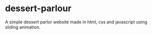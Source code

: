 # dessert-parlour
A simple dessert parlor website made in html, css and javascript using sliding animation.
